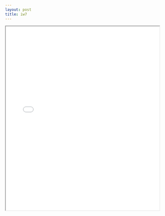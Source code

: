 ```yaml
---
layout: post
title: iw7
---
```


<div class="pdf-container">
<iframe src="/ea/assets/pdfs/pubs.n.ins/iw7.pdf" height="600" width="100%" allowFullScreen="true"></iframe>
</div>

